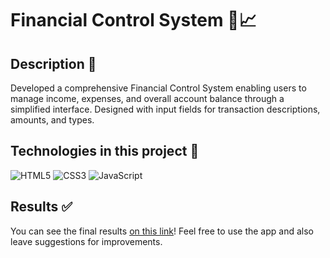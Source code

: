 
# Financial Control System 💸📈

## Description 📑
Developed a comprehensive Financial Control System enabling users to manage income, expenses, and overall account balance through a simplified interface.
Designed with input fields for transaction descriptions, amounts, and types.

## Technologies in this project 🔧
![HTML5](https://img.shields.io/badge/HTML5-000?style=for-the-badge&logo=html5) ![CSS3](https://img.shields.io/badge/CSS3-000?style=for-the-badge&logo=css3&logoColor=264CE4) ![JavaScript](https://img.shields.io/badge/JavaScript-000?style=for-the-badge&logo=javascript)


## Results ✅
You can see the final results [on this link](https://watanabejuliane.github.io/javascript-financial-control-system/)!
Feel free to use the app and also leave suggestions for improvements.
